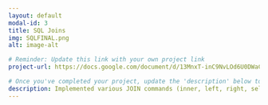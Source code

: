 ```yaml
---
layout: default
modal-id: 3
title: SQL Joins
img: SQLFINAL.png
alt: image-alt

# Reminder: Update this link with your own project link
project-url: https://docs.google.com/document/d/13MnxT-inC9NvLOd6U0DWaCSjSbHnuW9p5ddUji7D2Yc/edit?usp=sharing

# Once you've completed your project, update the 'description' below to this one: Implemented various JOIN commands (inner, left, right, self, and cross) in MySQL, utilizing UNION and UNION ALL to efficiently combine and query data from multiple tables.
description: Implemented various JOIN commands (inner, left, right, self, and cross) in MySQL, utilizing UNION and UNION ALL to efficiently combine and query data from multiple tables. <br></br>
---
```


